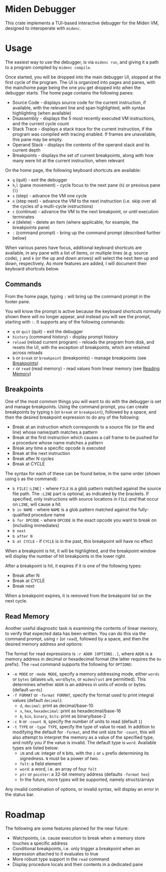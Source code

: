 # Miden Debugger

This crate implements a TUI-based interactive debugger for the Miden VM,  designed  to
interoperate with `midenc`.

# Usage

The easiest way to use the debugger, is via `midenc run`, and giving it a path  to a
program compiled by `midenc compile`.

Once started, you will be dropped into the main debugger UI, stopped at the first cycle of
the program. The UI is organized into pages and panes, with the main/home page being the
one you get dropped into when the debugger starts. The home page contains the following panes:

* Source Code - displays source code for the current instruction, if available, with
  the relevant line and span highlighted, with syntax highlighting (when available)
* Disassembly - displays the 5 most recently executed VM instructions, and the current
  cycle count
* Stack Trace - displays a stack trace for the current instruction, if the program was
  compiled with tracing enabled. If frames are unavailable, this pane may be empty.
* Operand Stack - displays the contents of the operand stack and its current depth
* Breakpoints - displays the set of current breakpoints, along with how many were hit
  at the current instruction, when relevant

On the home page, the following keyboard shortcuts are available:

* `q` (quit) - exit the debugger
* `h`,`l` (pane movement) - cycle focus to the next pane (`h`) or previous pane (`l`)
* `s` (step) - advance the VM one cycle
* `n` (step next) - advance the VM to the next instruction (i.e. skip over all the cycles
  of a multi-cycle instructions)
* `c` (continue) - advance the VM to the next breakpoint, or until execution terminates
* `d` (delete) - delete an item (where applicable, for example, the breakpoints pane)
* `:` (command prompt) - bring up the command prompt (described further below)

When various panes have focus, additional keyboard shortcuts are available, in any pane
with a list of items, or multiple lines (e.g. source code), `j` and `k` (or the up and
down arrows) will select the next item up and down, respectively. As more features are
added, I will document their keyboard shortcuts below.

## Commands

From the home page, typing `:` will bring up the command prompt in the footer pane.

You will know the prompt is active because the keyboard shortcuts normally shown there will
no longer appear, and instead you will see the prompt, starting with `:`. It supports any
of the following commands:

* `q` or `quit` (quit) - exit the debugger
* `history` (command history) - display prompt history
* `reload` (reload current program) - reloads the program from disk, and resets the UI, with the
  exception of breakpoints, which are retained across reloads
* `b` or `break` or `breakpoint` (breakpoints) - manage breakpoints (see [Breakpoints](#breakpoints))
* `r` or `read` (read memory) - read values from linear memory (see [Reading Memory](#read-memory))

## Breakpoints

One of the most common things you will want to do with the debugger is set and manage breakpoints.
Using the command prompt, you can create breakpoints by typing `b` (or `break` or `breakpoint`),
followed by a space, and then the desired breakpoint expression to do any of the following:

* Break at an instruction which corresponds to a source file (or file and line) whose name/path
  matches a pattern
* Break at the first instruction which causes a call frame to be pushed for a procedure whose name
  matches a pattern
* Break any time a specific opcode is executed
* Break at the next instruction
* Break after N cycles
* Break at CYCLE

The syntax for each of these can be found below, in the same order (shown using `b` as the command):

* `b FILE[:LINE]` - where `FILE` is a glob pattern matched against the source file path. The `:LINE`
  part is optional, as indicated by the brackets. If specified, only instructions with source
  locations in `FILE` _and_ that occur on `LINE`, will cause a hit.
* `b in NAME` - where `NAME` is a glob pattern matched against the fully-qualified procedure name
* `b for OPCODE` - where `OPCODE` is the exact opcode you want to break on (including immediates)
* `b next`
* `b after N`
* `b at CYCLE` - if `CYCLE` is in the past, this breakpoint will have no effect

When a breakpoint is hit, it will be highlighted, and the breakpoint window will display the number
of hit breakpoints in the lower right.

After a breakpoint is hit, it expires if it is one of the following types:

* Break after N
* Break at CYCLE
* Break next

When a breakpoint expires, it is removed from the breakpoint list on the next cycle.

## Read Memory

Another useful diagnostic task is examining the contents of linear memory, to verify that expected
data has been written. You can do this via the command prompt, using `r` (or `read`), followed by
a space, and then the desired memory address and options:

The format for read expressions is `:r ADDR [OPTIONS..]`, where `ADDR` is a memory address in
decimal or hexadecimal format (the latter requires the `0x` prefix). The `read` command supports
the following for `OPTIONS`:

* `-m MODE` or `-mode MODE`, specify a memory addressing mode, either `words` or `bytes` (aliases
  `w`/`b`, `word`/`byte`, or `miden`/`rust` are permitted). This determines whether `ADDR` is an
  address in units of words or bytes. (default `words`)
* `-f FORMAT` or `-format FORMAT`, specify the format used to print integral values
  (default `decimal`):
  - `d`, `decimal`: print as decimal/base-10
  - `x`, `hex`, `hexadecimal`: print as hexadecimal/base-16
  - `b`, `bin`, `binary`, `bits`: print as binary/base-2
* `-c N` or `-count N`, specify the number of units to read (default `1`)
* `-t TYPE` or `-type TYPE`, specify the type of value to read. In addition to modifying the default
  for `-format`, and the unit size for `-count`, this will also attempt to interpret the memory as
  a value of the specified type, and notify you if the value is invalid. The default type is `word`.
  Available types are listed below:
  - `iN` and `uN`: integer of `N` bits, with the `i` or `u` prefix determining its signedness.
    `N` must be a power of two.
  - `felt`: a field element
  - `word`: a word, i.e. an array of four `felt`
  - `ptr` or `pointer`: a 32-bit memory address (defaults `-format hex`)
  - In the future, more types will be supported, namely structs/arrays

Any invalid combination of options, or invalid syntax, will display an error in the status bar.

# Roadmap

The following are some features planned for the near future:

* Watchpoints, i.e. cause execution to break when a memory store touches a specific address
* Conditional breakpoints, i.e. only trigger a breakpoint when an expression attached to it
  evaluates to true
* More robust type support in the `read` command
* Display procedure locals and their contents in a dedicated pane

